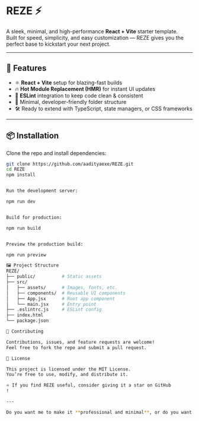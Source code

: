 
# REZE ⚡

A sleek, minimal, and high-performance **React + Vite** starter template.  
Built for speed, simplicity, and easy customization — REZE gives you the perfect base to kickstart your next project.

---

## 🚀 Features

- ⚛️ **React + Vite** setup for blazing-fast builds  
- 🔥 **Hot Module Replacement (HMR)** for instant UI updates  
- 🧹 **ESLint** integration to keep code clean & consistent  
- 📂 Minimal, developer-friendly folder structure  
- 🛠️ Ready to extend with TypeScript, state managers, or CSS frameworks  

---

## 📦 Installation

Clone the repo and install dependencies:

```bash
git clone https://github.com/aadityaexe/REZE.git
cd REZE
npm install


Run the development server:

npm run dev


Build for production:

npm run build


Preview the production build:

npm run preview

🖼️ Project Structure
REZE/
├── public/          # Static assets
├── src/
│   ├── assets/      # Images, fonts, etc.
│   ├── components/  # Reusable UI components
│   ├── App.jsx      # Root app component
│   └── main.jsx     # Entry point
├── .eslintrc.js     # ESLint config
├── index.html
└── package.json

🤝 Contributing

Contributions, issues, and feature requests are welcome!
Feel free to fork the repo and submit a pull request.

📜 License

This project is licensed under the MIT License.
You’re free to use, modify, and distribute it.

⭐ If you find REZE useful, consider giving it a star on GitHub
!

---

Do you want me to make it **professional and minimal**, or do you want me to spice it up with **cool badges (stars, forks, build, license)** to make your README stand out?
